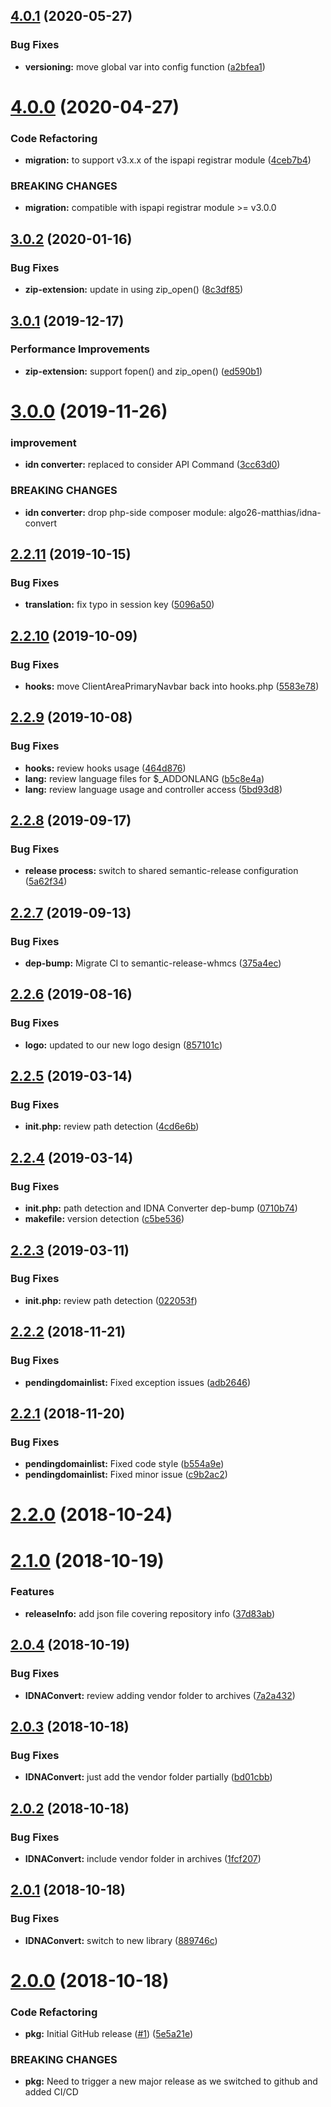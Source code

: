 ## [4.0.1](https://github.com/hexonet/whmcs-ispapi-backorder/compare/v4.0.0...v4.0.1) (2020-05-27)


### Bug Fixes

* **versioning:** move global var into config function ([a2bfea1](https://github.com/hexonet/whmcs-ispapi-backorder/commit/a2bfea18b4b737221b66ef9263e09c2306ab2802))

# [4.0.0](https://github.com/hexonet/whmcs-ispapi-backorder/compare/v3.0.2...v4.0.0) (2020-04-27)


### Code Refactoring

* **migration:** to support v3.x.x of the ispapi registrar module ([4ceb7b4](https://github.com/hexonet/whmcs-ispapi-backorder/commit/4ceb7b47985d529fa634e3b3f834931209d32928))


### BREAKING CHANGES

* **migration:** compatible with ispapi registrar module >= v3.0.0

## [3.0.2](https://github.com/hexonet/whmcs-ispapi-backorder/compare/v3.0.1...v3.0.2) (2020-01-16)


### Bug Fixes

* **zip-extension:** update in using zip_open() ([8c3df85](https://github.com/hexonet/whmcs-ispapi-backorder/commit/8c3df8579c06ea15f614a321f0ee53cbeebd29f2))

## [3.0.1](https://github.com/hexonet/whmcs-ispapi-backorder/compare/v3.0.0...v3.0.1) (2019-12-17)


### Performance Improvements

* **zip-extension:** support fopen() and zip_open() ([ed590b1](https://github.com/hexonet/whmcs-ispapi-backorder/commit/ed590b14ef7c67b1ca682e022a0ddc49155f6cbd))

# [3.0.0](https://github.com/hexonet/whmcs-ispapi-backorder/compare/v2.2.11...v3.0.0) (2019-11-26)


### improvement

* **idn converter:** replaced to consider API Command ([3cc63d0](https://github.com/hexonet/whmcs-ispapi-backorder/commit/3cc63d04d57adad447d2827f833b64f10a0c6a1d))


### BREAKING CHANGES

* **idn converter:** drop php-side composer module: algo26-matthias/idna-convert

## [2.2.11](https://github.com/hexonet/whmcs-ispapi-backorder/compare/v2.2.10...v2.2.11) (2019-10-15)


### Bug Fixes

* **translation:** fix typo in session key ([5096a50](https://github.com/hexonet/whmcs-ispapi-backorder/commit/5096a506c6a2d72ffde6de68f7a0fda07601fd0c))

## [2.2.10](https://github.com/hexonet/whmcs-ispapi-backorder/compare/v2.2.9...v2.2.10) (2019-10-09)


### Bug Fixes

* **hooks:** move ClientAreaPrimaryNavbar back into hooks.php ([5583e78](https://github.com/hexonet/whmcs-ispapi-backorder/commit/5583e78db63afc7a06c99d977076e0ccb2704661))

## [2.2.9](https://github.com/hexonet/whmcs-ispapi-backorder/compare/v2.2.8...v2.2.9) (2019-10-08)


### Bug Fixes

* **hooks:** review hooks usage ([464d876](https://github.com/hexonet/whmcs-ispapi-backorder/commit/464d876))
* **lang:** review language files for $_ADDONLANG ([b5c8e4a](https://github.com/hexonet/whmcs-ispapi-backorder/commit/b5c8e4a))
* **lang:** review language usage and controller access ([5bd93d8](https://github.com/hexonet/whmcs-ispapi-backorder/commit/5bd93d8))

## [2.2.8](https://github.com/hexonet/whmcs-ispapi-backorder/compare/v2.2.7...v2.2.8) (2019-09-17)


### Bug Fixes

* **release process:** switch to shared semantic-release configuration ([5a62f34](https://github.com/hexonet/whmcs-ispapi-backorder/commit/5a62f34))

## [2.2.7](https://github.com/hexonet/whmcs-ispapi-backorder/compare/v2.2.6...v2.2.7) (2019-09-13)


### Bug Fixes

* **dep-bump:** Migrate CI to semantic-release-whmcs ([375a4ec](https://github.com/hexonet/whmcs-ispapi-backorder/commit/375a4ec))

## [2.2.6](https://github.com/hexonet/whmcs-ispapi-backorder/compare/v2.2.5...v2.2.6) (2019-08-16)


### Bug Fixes

* **logo:** updated to our new logo design ([857101c](https://github.com/hexonet/whmcs-ispapi-backorder/commit/857101c))

## [2.2.5](https://github.com/hexonet/whmcs-ispapi-backorder/compare/v2.2.4...v2.2.5) (2019-03-14)


### Bug Fixes

* **init.php:** review path detection ([4cd6e6b](https://github.com/hexonet/whmcs-ispapi-backorder/commit/4cd6e6b))

## [2.2.4](https://github.com/hexonet/whmcs-ispapi-backorder/compare/v2.2.3...v2.2.4) (2019-03-14)


### Bug Fixes

* **init.php:** path detection and IDNA Converter dep-bump ([0710b74](https://github.com/hexonet/whmcs-ispapi-backorder/commit/0710b74))
* **makefile:** version detection ([c5be536](https://github.com/hexonet/whmcs-ispapi-backorder/commit/c5be536))

## [2.2.3](https://github.com/hexonet/whmcs-ispapi-backorder/compare/v2.2.2...v2.2.3) (2019-03-11)


### Bug Fixes

* **init.php:** review path detection ([022053f](https://github.com/hexonet/whmcs-ispapi-backorder/commit/022053f))

## [2.2.2](https://github.com/hexonet/whmcs-ispapi-backorder/compare/v2.2.1...v2.2.2) (2018-11-21)


### Bug Fixes

* **pendingdomainlist:** Fixed exception issues ([adb2646](https://github.com/hexonet/whmcs-ispapi-backorder/commit/adb2646))

## [2.2.1](https://github.com/hexonet/whmcs-ispapi-backorder/compare/v2.2.0...v2.2.1) (2018-11-20)


### Bug Fixes

* **pendingdomainlist:** Fixed code style ([b554a9e](https://github.com/hexonet/whmcs-ispapi-backorder/commit/b554a9e))
* **pendingdomainlist:** Fixed minor issue ([c9b2ac2](https://github.com/hexonet/whmcs-ispapi-backorder/commit/c9b2ac2))

# [2.2.0](https://github.com/hexonet/whmcs-ispapi-backorder/compare/v2.1.0...v2.2.0) (2018-10-24)

# [2.1.0](https://github.com/hexonet/whmcs-ispapi-backorder/compare/v2.0.4...v2.1.0) (2018-10-19)


### Features

* **releaseInfo:** add json file covering repository info ([37d83ab](https://github.com/hexonet/whmcs-ispapi-backorder/commit/37d83ab))

## [2.0.4](https://github.com/hexonet/whmcs-ispapi-backorder/compare/v2.0.3...v2.0.4) (2018-10-19)


### Bug Fixes

* **IDNAConvert:** review adding vendor folder to archives ([7a2a432](https://github.com/hexonet/whmcs-ispapi-backorder/commit/7a2a432))

## [2.0.3](https://github.com/hexonet/whmcs-ispapi-backorder/compare/v2.0.2...v2.0.3) (2018-10-18)


### Bug Fixes

* **IDNAConvert:** just add the vendor folder partially ([bd01cbb](https://github.com/hexonet/whmcs-ispapi-backorder/commit/bd01cbb))

## [2.0.2](https://github.com/hexonet/whmcs-ispapi-backorder/compare/v2.0.1...v2.0.2) (2018-10-18)


### Bug Fixes

* **IDNAConvert:** include vendor folder in archives ([1fcf207](https://github.com/hexonet/whmcs-ispapi-backorder/commit/1fcf207))

## [2.0.1](https://github.com/hexonet/whmcs-ispapi-backorder/compare/v2.0.0...v2.0.1) (2018-10-18)


### Bug Fixes

* **IDNAConvert:** switch to new library ([889746c](https://github.com/hexonet/whmcs-ispapi-backorder/commit/889746c))

# [2.0.0](https://github.com/hexonet/whmcs-ispapi-backorder/compare/v1.1.3...v2.0.0) (2018-10-18)


### Code Refactoring

* **pkg:** Initial GitHub release ([#1](https://github.com/hexonet/whmcs-ispapi-backorder/issues/1)) ([5e5a21e](https://github.com/hexonet/whmcs-ispapi-backorder/commit/5e5a21e))


### BREAKING CHANGES

* **pkg:** Need to trigger a new major release as we switched to github and added CI/CD
